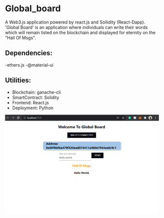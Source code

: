 # Global_board
A Web3.js application powered by react.js and Soilidity (React-Dapp). 'Global Board' is an application where individuals can write their words which will remain listed  on the blockchain and displayed for eternity on the "Hall Of Msgs".


## Dependencies:
-ethers.js
-@material-ui


## Utilities:
- Blockchain: ganache-cli
- SmartContract: Solidity
- Frontend: React.js
- Deployment: Python

![](Img/ss.png)

